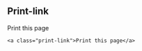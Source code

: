 ## Print-link

<a class="print-link">Print this page</a>

    <a class="print-link">Print this page</a>
